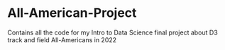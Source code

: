 # All-American-Project
Contains all the code for my Intro to Data Science final project about D3 track and field All-Americans in 2022
